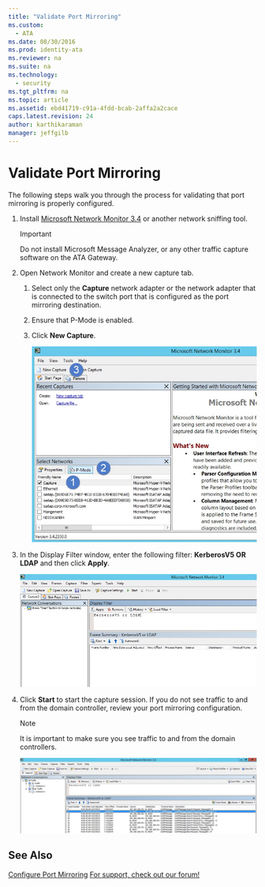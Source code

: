 ```yaml
---
title: "Validate Port Mirroring"
ms.custom: 
  - ATA
ms.date: 08/30/2016
ms.prod: identity-ata
ms.reviewer: na
ms.suite: na
ms.technology: 
  - security
ms.tgt_pltfrm: na
ms.topic: article
ms.assetid: ebd41719-c91a-4fdd-bcab-2affa2a2cace
caps.latest.revision: 24
author: karthikaraman
manager: jeffgilb
---
```

# Validate Port Mirroring
The following steps walk you through the process for validating that port mirroring is properly configured.

1.  Install [Microsoft Network Monitor 3.4](http://www.microsoft.com/download/details.aspx?id=4865) or another network sniffing tool.

    > [!IMPORTANT]
    > Do not install Microsoft Message Analyzer, or any other traffic capture software on the ATA Gateway.

2.  Open Network Monitor and create a new capture tab.

    1.  Select only the **Capture** network adapter or the network adapter that is connected to the switch port that is configured as the port mirroring destination.

    2.  Ensure that P-Mode is enabled.

    3.  Click **New Capture**.

        ![The steps to create a new capture for ATA Port Mirroring](../../ems/ATA_Content/media/ATA-Port-Mirroring-Capture.jpg "ATA Port Mirroring Capture")

3.  In the Display Filter window, enter the following filter: **KerberosV5 OR LDAP** and then click **Apply**.

    ![ATA Port Mirroring filter settings for the capture](../../ems/ATA_Content/media/ATA-Port-Mirroring-filter-settings.jpg "ATA Port Mirroring filter settings")

4.  Click **Start** to start the capture session. If you do not see traffic to and from the domain controller, review your port mirroring configuration.

    > [!NOTE]
    > It is important to make sure you see traffic to and from the domain controllers.
    > 
    > ![Traffic to and from the domain controller](../../ems/ATA_Content/media/ATA-Port-Mirroring-Capture-traffic.jpg "ATA Port Mirroring Capture traffic")

## See Also
[Configure Port Mirroring](../../ems/ATA_Content/Configure-Port-Mirroring.md)
 [For support, check out our forum!](https://social.technet.microsoft.com/Forums/security/en-US/home?forum=mata)

